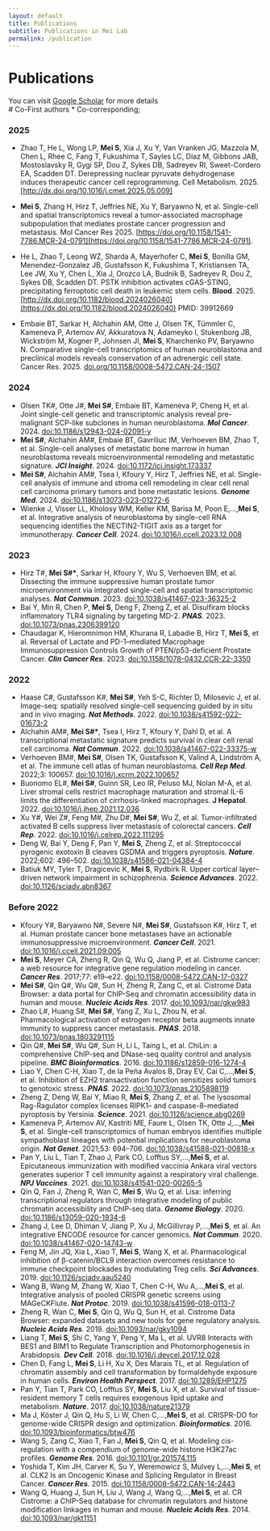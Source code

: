 ```yaml
---
layout: default
title: Publications
subtitle: Publications in Mei Lab
permalink: /publication
---
```

# Publications

You can visit [Google Scholar](https://scholar.google.com/citations?user=MntNsM8AAAAJ&hl=en) for more details<br>
\# Co-First authors * Co-corresponding;

### 2025

* Zhao T, He L, Wong LP, **Mei S**, Xia J, Xu Y, Van Vranken JG, Mazzola M, Chen L, Rhee C, Fang T, Fukushima T, Sayles LC, Diaz M, Gibbons JAB, Mostoslavsky R, Gygi SP, Dou Z, Sykes DB, Sadreyev RI, Sweet-Cordero EA, Scadden DT. Derepressing nuclear pyruvate dehydrogenase induces therapeutic cancer cell reprogramming. Cell Metabolism. 2025. [http://dx.doi.org/10.1016/j.cmet.2025.05.009]

* **Mei S**, Zhang H, Hirz T, Jeffries NE, Xu Y, Baryawno N, et al. Single-cell and spatial transcriptomics reveal a tumor-associated macrophage subpopulation that mediates prostate cancer progression and metastasis. Mol Cancer Res 2025. [https://doi.org/10.1158/1541-7786.MCR-24-0791](https://doi.org/10.1158/1541-7786.MCR-24-0791).
* He L, Zhao T, Leong WZ, Sharda A, Mayerhofer C, **Mei S**, Bonilla GM, Menendez-Gonzalez JB, Gustafsson K, Fukushima T, Kristiansen TA, Lee JW, Xu Y, Chen L, Xia J, Orozco LA, Budnik B, Sadreyev R, Dou Z, Sykes DB, Scadden DT. PSTK inhibition activates cGAS-STING, precipitating ferroptotic cell death in leukemic stem cells. **Blood**.  2025. [http://dx.doi.org/10.1182/blood.2024026040](https://dx.doi.org/10.1182/blood.2024026040) PMID: 39912669
* Embaie BT, Sarkar H, Alchahin AM, Otte J, Olsen TK, Tümmler C, Kameneva P, Artemov AV, Akkuratova N, Adameyko I, Stukenborg JB, Wickström M, Kogner P, Johnsen JI, **Mei S**, Kharchenko PV, Baryawno N. Comparative single-cell transcriptomics of human neuroblastoma and preclinical models reveals conservation of an adrenergic cell state. Cancer Res. 2025. [doi.org/10.1158/0008-5472.CAN-24-1507](https://dx.doi.org/10.1158/0008-5472.CAN-24-1507)

### 2024

- Olsen TK#, Otte J#, **Mei S#**, Embaie BT, Kameneva P, Cheng H, et al. Joint single-cell genetic and transcriptomic analysis reveal pre-malignant SCP-like subclones in human neuroblastoma. **_Mol Cancer_**. 2024.
  [doi:10.1186/s12943-024-02091-y](https://doi.org/10.1186/s12943-024-02091-y)
- **Mei S#**, Alchahin AM#, Embaie BT, Gavriliuc IM, Verhoeven BM, Zhao T, et al. Single-cell analyses of metastatic bone marrow in human neuroblastoma reveals microenvironmental remodeling and metastatic signature. **_JCI Insight_**. 2024.
  [doi:10.1172/jci.insight.173337](https://doi.org/10.1172/jci.insight.173337)
- **Mei S#**, Alchahin AM#, Tsea I, Kfoury Y, Hirz T, Jeffries NE, et al. Single-cell analysis of immune and stroma cell remodeling in clear cell renal cell carcinoma primary tumors and bone metastatic lesions. **_Genome Med_**. 2024.
  [doi:10.1186/s13073-023-01272-6](https://doi.org/10.1186/s13073-023-01272-6)
- Wienke J, Visser LL, Kholosy WM, Keller KM, Barisa M, Poon E,...,**Mei S**, et al. Integrative analysis of neuroblastoma by single-cell RNA sequencing identifies the NECTIN2-TIGIT axis as a target for immunotherapy. **_Cancer Cell_**. 2024.
  [doi:10.1016/j.ccell.2023.12.008](https://doi.org/10.1016/j.ccell.2023.12.008)

### 2023

- Hirz T#, **Mei S#\***, Sarkar H, Kfoury Y, Wu S, Verhoeven BM, et al. Dissecting the immune suppressive human prostate tumor microenvironment via integrated single-cell and spatial transcriptomic analyses. **_Nat Commun_**. 2023.
  [doi:10.1038/s41467-023-36325-2](https://doi.org/10.1038/s41467-023-36325-2)
- Bai Y, Min R, Chen P, **Mei S**, Deng F, Zheng Z, et al. Disulfiram blocks inflammatory TLR4 signaling by targeting MD-2. **_PNAS_**. 2023.
  [doi:10.1073/pnas.2306399120](https://doi.org/10.1073/pnas.2306399120)
- Chaudagar K, Hieromnimon HM, Khurana R, Labadie B, Hirz T, **Mei S**, et al. Reversal of Lactate and PD-1–mediated Macrophage Immunosuppression Controls Growth of PTEN/p53-deficient Prostate Cancer. **_Clin Cancer Res_**. 2023.
  [doi:10.1158/1078-0432.CCR-22-3350](https://doi.org/10.1158/1078-0432.CCR-22-3350)

### 2022

- Haase C#, Gustafsson K#, **Mei S#**, Yeh S-C, Richter D, Milosevic J, et al. Image-seq: spatially resolved single-cell sequencing guided by in situ and in vivo imaging. **_Nat Methods_**. 2022.
  [doi:10.1038/s41592-022-01673-2](https://doi.org/10.1038/s41592-022-01673-2)
- Alchahin AM#, **Mei S#\***, Tsea I, Hirz T, Kfoury Y, Dahl D, et al. A transcriptional metastatic signature predicts survival in clear cell renal cell carcinoma. **_Nat Commun_**. 2022.
  [doi:10.1038/s41467-022-33375-w](https://doi.org/10.1038/s41467-022-33375-w)
- Verhoeven BM#, **Mei S#**, Olsen TK, Gustafsson K, Valind A, Lindström A, et al. The immune cell atlas of human neuroblastoma. **_Cell Rep Med_**. 2022;3: 100657.
  [doi:10.1016/j.xcrm.2022.100657](https://doi.org/10.1016/j.xcrm.2022.100657)
- Buonomo EL#, **Mei S#**, Guinn SR, Leo IR, Peluso MJ, Nolan M-A, et al. Liver stromal cells restrict macrophage maturation and stromal IL-6 limits the differentiation of cirrhosis-linked macrophages. **J Hepatol**. 2022.
  [doi:10.1016/j.jhep.2021.12.036](https://doi.org/10.1016/j.jhep.2021.12.036)
- Xu Y#, Wei Z#, Feng M#, Zhu D#, **Mei S#**, Wu Z, et al. Tumor-infiltrated activated B cells suppress liver metastasis of colorectal cancers. **_Cell Rep_**. 2022.
  [doi:10.1016/j.celrep.2022.111295](https://doi.org/10.1016/j.celrep.2022.111295)
- Deng W, Bai Y, Deng F, Pan Y, **Mei S**, Zheng Z, et al. Streptococcal pyrogenic exotoxin B cleaves GSDMA and triggers pyroptosis. **_Nature_**. 2022;602: 496–502.
  [doi:10.1038/s41586-021-04384-4](https://doi.org/10.1038/s41586-021-04384-4)
- Batiuk MY, Tyler T, Dragicevic K, **Mei S**, Rydbirk R. Upper cortical layer–driven network impairment in schizophrenia. **_Science Advances_**. 2022.
  [doi:10.1126/sciadv.abn8367](https://doi.org/10.1126/sciadv.abn8367)

### Before 2022

- Kfoury Y#, Baryawno N#, Severe N#, **Mei S#**, Gustafsson K#, Hirz T, et al. Human prostate cancer bone metastases have an actionable immunosuppressive microenvironment. **_Cancer Cell_**. 2021.
  [doi:10.1016/j.ccell.2021.09.005](https://doi.org/10.1016/j.ccell.2021.09.005)
- **Mei S**, Meyer CA, Zheng R, Qin Q, Wu Q, Jiang P, et al. Cistrome cancer: a web resource for integrative gene regulation modeling in cancer. **_Cancer Res_**. 2017;77: e19–e22.
  [doi:10.1158/0008-5472.CAN-17-0327](https://doi.org/10.1158/0008-5472.CAN-17-0327)
- **Mei S#**, Qin Q#, Wu Q#, Sun H, Zheng R, Zang C, et al. Cistrome Data Browser: a data portal for ChIP-Seq and chromatin accessibility data in human and mouse. **_Nucleic Acids Res_**. 2017.
  [doi:10.1093/nar/gkw983](https://doi.org/10.1093/nar/gkw983)
- Zhao L#, Huang S#, **Mei S#**, Yang Z, Xu L, Zhou N, et al. Pharmacological activation of estrogen receptor beta augments innate immunity to suppress cancer metastasis. **_PNAS_**. 2018.
  [doi:10.1073/pnas.1803291115](https://doi.org/10.1073/pnas.1803291115)
- Qin Q#, **Mei S#**, Wu Q#, Sun H, Li L, Taing L, et al. ChiLin: a comprehensive ChIP-seq and DNase-seq quality control and analysis pipeline. **_BMC Bioinformatics_**. 2016.
  [doi:10.1186/s12859-016-1274-4](https://doi.org/10.1186/s12859-016-1274-4)
- Liao Y, Chen C-H, Xiao T, de la Peña Avalos B, Dray EV, Cai C,...,**Mei S**, et al. Inhibition of EZH2 transactivation function sensitizes solid tumors to genotoxic stress. **_PNAS_**. 2022.
  [doi:10.1073/pnas.2105898119](https://doi.org/10.1073/pnas.2105898119)
- Zheng Z, Deng W, Bai Y, Miao R, **Mei S**, Zhang Z, et al. The lysosomal Rag-Ragulator complex licenses RIPK1– and caspase-8–mediated pyroptosis by Yersinia. **_Science_**. 2021.
  [doi:10.1126/science.abg0269](https://doi.org/)
- Kameneva P, Artemov AV, Kastriti ME, Faure L, Olsen TK, Otte J,...,**Mei S**, et al. Single-cell transcriptomics of human embryos identifies multiple sympathoblast lineages with potential implications for neuroblastoma origin. **_Nat Genet_**. 2021;53: 694–706.
  [doi:10.1038/s41588-021-00818-x](https://doi.org/10.1038/s41588-021-00818-x)
- Pan Y, Liu L, Tian T, Zhao J, Park CO, Lofftus SY,...,**Mei S**, et al. Epicutaneous immunization with modified vaccinia Ankara viral vectors generates superior T cell immunity against a respiratory viral challenge. **_NPJ Vaccines_**. 2021.
  [doi:10.1038/s41541-020-00265-5](https://doi.org/10.1038/s41541-020-00265-5)
- Qin Q, Fan J, Zheng R, Wan C, **Mei S**, Wu Q, et al. Lisa: inferring transcriptional regulators through integrative modeling of public chromatin accessibility and ChIP-seq data. **_Genome Biology_**. 2020.
  [doi:10.1186/s13059-020-1934-6](https://doi.org/10.1186/s13059-020-1934-6)
- Zhang J, Lee D, Dhiman V, Jiang P, Xu J, McGillivray P,...,**Mei S**, et al. An integrative ENCODE resource for cancer genomics. **_Nat Commun_**. 2020.
  [doi:10.1038/s41467-020-14743-w](https://doi.org/10.1038/s41467-020-14743-w)
- Feng M, Jin JQ, Xia L, Xiao T, **Mei S**, Wang X, et al. Pharmacological inhibition of β-catenin/BCL9 interaction overcomes resistance to immune checkpoint blockades by modulating Treg cells. **_Sci Advances_**. 2019.
  [doi:10.1126/sciadv.aau5240](https://doi.org/10.1126/sciadv.aau5240)
- Wang B, Wang M, Zhang W, Xiao T, Chen C-H, Wu A,...,**Mei S**, et al. Integrative analysis of pooled CRISPR genetic screens using MAGeCKFlute. **_Nat Protoc_**. 2019.
  [doi:10.1038/s41596-018-0113-7](https://doi.org/10.1038/s41596-018-0113-7)
- Zheng R, Wan C, **Mei S**, Qin Q, Wu Q, Sun H, et al. Cistrome Data Browser: expanded datasets and new tools for gene regulatory analysis. **_Nucleic Acids Res_**. 2019.
  [doi:10.1093/nar/gky1094](https://doi.org/10.1093/nar/gky1094)
- Liang T, **Mei S**, Shi C, Yang Y, Peng Y, Ma L, et al. UVR8 Interacts with BES1 and BIM1 to Regulate Transcription and Photomorphogenesis in Arabidopsis. **_Dev Cell_**. 2018.
  [doi:10.1016/j.devcel.2017.12.028](https://doi.org/10.1016/j.devcel.2017.12.028)
- Chen D, Fang L, **Mei S**, Li H, Xu X, Des Marais TL, et al. Regulation of chromatin assembly and cell transformation by formaldehyde exposure in human cells. **_Environ Health Perspect_**. 2017.
  [doi:10.1289/EHP1275](https://doi.org/10.1289/EHP1275)
- Pan Y, Tian T, Park CO, Lofftus SY, **Mei S**, Liu X, et al. Survival of tissue-resident memory T cells requires exogenous lipid uptake and metabolism. **_Nature_**. 2017.
  [doi:10.1038/nature21379](https://doi.org/10.1038/nature21379)
- Ma J, Köster J, Qin Q, Hu S, Li W, Chen C,...,**Mei S**, et al. CRISPR-DO for genome-wide CRISPR design and optimization. **_Bioinformatics_**. 2016.
  [doi:10.1093/bioinformatics/btw476](https://doi.org/10.1093/bioinformatics/btw476)
- Wang S, Zang C, Xiao T, Fan J, **Mei S**, Qin Q, et al. Modeling cis-regulation with a compendium of genome-wide histone H3K27ac profiles. **_Genome Res_**. 2016.
  [doi:10.1101/gr.201574.115](https://doi.org/10.1101/gr.201574.115)
- Yoshida T, Kim JH, Carver K, Su Y, Weremowicz S, Mulvey L,...,**Mei S**, et al. CLK2 Is an Oncogenic Kinase and Splicing Regulator in Breast Cancer. **_Cancer Res_**. 2015.
  [doi:10.1158/0008-5472.CAN-14-2443](https://doi.org/10.1158/0008-5472.CAN-14-2443)
- Wang Q, Huang J, Sun H, Liu J, Wang J, Wang Q,...,**Mei S**, et al. CR Cistrome: a ChIP-Seq database for chromatin regulators and histone modification linkages in human and mouse. **_Nucleic Acids Res_**. 2014.
  [doi:10.1093/nar/gkt1151](https://doi.org/10.1093/nar/gkt1151)
